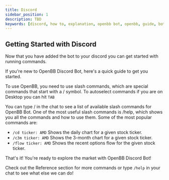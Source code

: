 ```yaml
---
title: Discord
sidebar_position: 1
description: TBD
keywords: [discord, how to, explanation, openbb bot, openbb, guide, bot guide]
---
```


## Getting Started with Discord

Now that you have added the bot to your discord you can get started with running commands.

If you're new to OpenBB Discord Bot, here's a quick guide to get you started.

To use OpenBB, you need to use slash commands, which are special commands that start with a / symbol. To autoselect commands if you are on Desktop you can hit ```TAB```

You can type / in the chat to see a list of available slash commands for OpenBB Bot. One of the most useful slash commands is /help, which shows you all the commands and how to use them. Some of the most popular commands are:

- ```/cd ticker: AMD``` Shows the daily chart for a given stock ticker.
- ```/c3m ticker: AMD``` Shows the 3-month chart for a given stock ticker.
- ```/flow ticker: AMD``` Shows the recent options flow for the given stock ticker.

That's it! You're ready to explore the market with OpenBB Discord Bot!

Check out the Reference section for more commands or type ```/help``` in your chat to see what else we can do!
